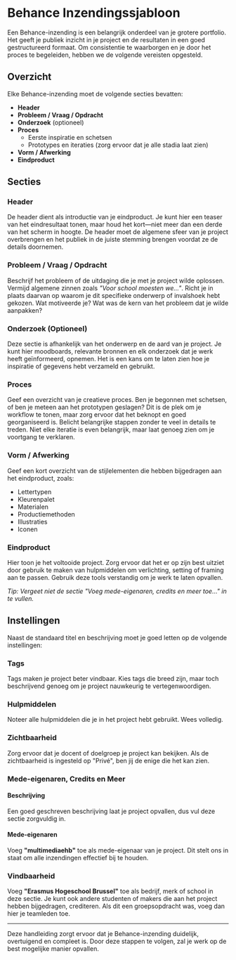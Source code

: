 # Behance Inzendingssjabloon

Een Behance-inzending is een belangrijk onderdeel van je grotere portfolio. Het geeft je publiek inzicht in je project en de resultaten in een goed gestructureerd formaat. Om consistentie te waarborgen en je door het proces te begeleiden, hebben we de volgende vereisten opgesteld.

## Overzicht
Elke Behance-inzending moet de volgende secties bevatten:

- **Header**
- **Probleem / Vraag / Opdracht**
- **Onderzoek** (optioneel)
- **Proces**
  - Eerste inspiratie en schetsen
  - Prototypes en iteraties (zorg ervoor dat je alle stadia laat zien)
- **Vorm / Afwerking**
- **Eindproduct**

## Secties

### Header
De header dient als introductie van je eindproduct. Je kunt hier een teaser van het eindresultaat tonen, maar houd het kort—niet meer dan een derde van het scherm in hoogte. De header moet de algemene sfeer van je project overbrengen en het publiek in de juiste stemming brengen voordat ze de details doornemen.

### Probleem / Vraag / Opdracht
Beschrijf het probleem of de uitdaging die je met je project wilde oplossen. Vermijd algemene zinnen zoals _"Voor school moesten we..."_. Richt je in plaats daarvan op waarom je dit specifieke onderwerp of invalshoek hebt gekozen. Wat motiveerde je? Wat was de kern van het probleem dat je wilde aanpakken?

### Onderzoek (Optioneel)
Deze sectie is afhankelijk van het onderwerp en de aard van je project. Je kunt hier moodboards, relevante bronnen en elk onderzoek dat je werk heeft geïnformeerd, opnemen. Het is een kans om te laten zien hoe je inspiratie of gegevens hebt verzameld en gebruikt.

### Proces
Geef een overzicht van je creatieve proces. Ben je begonnen met schetsen, of ben je meteen aan het prototypen geslagen? Dit is de plek om je workflow te tonen, maar zorg ervoor dat het beknopt en goed georganiseerd is. Belicht belangrijke stappen zonder te veel in details te treden. Niet elke iteratie is even belangrijk, maar laat genoeg zien om je voortgang te verklaren.

### Vorm / Afwerking
Geef een kort overzicht van de stijlelementen die hebben bijgedragen aan het eindproduct, zoals:

- Lettertypen
- Kleurenpalet
- Materialen
- Productiemethoden
- Illustraties
- Iconen

### Eindproduct
Hier toon je het voltooide project. Zorg ervoor dat het er op zijn best uitziet door gebruik te maken van hulpmiddelen om verlichting, setting of framing aan te passen. Gebruik deze tools verstandig om je werk te laten opvallen.

*Tip: Vergeet niet de sectie "Voeg mede-eigenaren, credits en meer toe..." in te vullen.*

## Instellingen

Naast de standaard titel en beschrijving moet je goed letten op de volgende instellingen:

### Tags
Tags maken je project beter vindbaar. Kies tags die breed zijn, maar toch beschrijvend genoeg om je project nauwkeurig te vertegenwoordigen.

### Hulpmiddelen
Noteer alle hulpmiddelen die je in het project hebt gebruikt. Wees volledig.

### Zichtbaarheid
Zorg ervoor dat je docent of doelgroep je project kan bekijken. Als de zichtbaarheid is ingesteld op "Privé", ben jij de enige die het kan zien.

### Mede-eigenaren, Credits en Meer
#### Beschrijving
Een goed geschreven beschrijving laat je project opvallen, dus vul deze sectie zorgvuldig in.

#### Mede-eigenaren
Voeg **"multimediaehb"** toe als mede-eigenaar van je project. Dit stelt ons in staat om alle inzendingen effectief bij te houden.

### Vindbaarheid
Voeg **"Erasmus Hogeschool Brussel"** toe als bedrijf, merk of school in deze sectie. Je kunt ook andere studenten of makers die aan het project hebben bijgedragen, crediteren. Als dit een groepsopdracht was, voeg dan hier je teamleden toe.

---

Deze handleiding zorgt ervoor dat je Behance-inzending duidelijk, overtuigend en compleet is. Door deze stappen te volgen, zal je werk op de best mogelijke manier opvallen.
